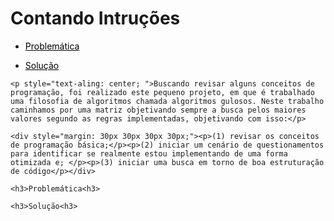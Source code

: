 <h1><b>Contando Intruções</b></h1>
	<ul>
		<li><p><a style="color: black;" href="#Problematica"> Problemática</a></p></li>
		<li><p><a style="color: black;" href="#Solução"> Solução </a><br></p></li>
	</ul>
	
	<p style="text-aling: center; ">Buscando revisar alguns conceitos de programação, foi realizado este pequeno projeto, em que é trabalhado uma filosofia de algoritmos chamada algoritmos gulosos. Neste trabalho caminhamos por uma matriz objetivando sempre a busca pelos maiores valores segundo as regras implementadas, objetivando com isso:</p>

	<div style="margin: 30px 30px 30px 30px;"><p>(1) revisar os conceitos de programação básica;</p><p>(2) iniciar um cenário de questionamentos para identificar se realmente estou implementando de uma forma otimizada e; </p><p>(3) iniciar uma busca em torno de boa estruturação de código</p></div>

	<h3>Problemática<h3>

	<h3>Solução<h3>
